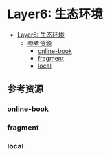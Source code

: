 # Layer6: 生态环境

<!--ts-->
* [Layer6: 生态环境](#layer6-生态环境)
   * [参考资源](#参考资源)
      * [online-book](#online-book)
      * [fragment](#fragment)
      * [local](#local)

<!-- Created by https://github.com/ekalinin/github-markdown-toc -->
<!-- Added by: runner, at: Fri Aug 12 16:18:47 UTC 2022 -->

<!--te-->

## 参考资源

### online-book

### fragment

### local
